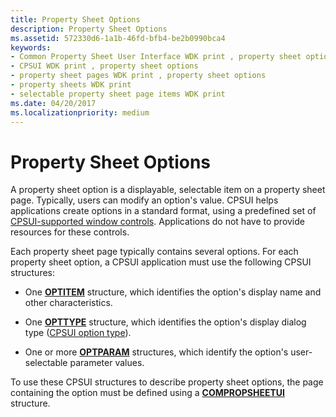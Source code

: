 ```yaml
---
title: Property Sheet Options
description: Property Sheet Options
ms.assetid: 572330d6-1a1b-46fd-bfb4-be2b0990bca4
keywords:
- Common Property Sheet User Interface WDK print , property sheet options
- CPSUI WDK print , property sheet options
- property sheet pages WDK print , property sheet options
- property sheets WDK print
- selectable property sheet page items WDK print
ms.date: 04/20/2017
ms.localizationpriority: medium
---
```


# Property Sheet Options





A property sheet option is a displayable, selectable item on a property sheet page. Typically, users can modify an option's value. CPSUI helps applications create options in a standard format, using a predefined set of [CPSUI-supported window controls](cpsui-supported-window-controls.md). Applications do not have to provide resources for these controls.

Each property sheet page typically contains several options. For each property sheet option, a CPSUI application must use the following CPSUI structures:

-   One [**OPTITEM**](https://docs.microsoft.com/windows-hardware/drivers/ddi/compstui/ns-compstui-_optitem) structure, which identifies the option's display name and other characteristics.

-   One [**OPTTYPE**](https://docs.microsoft.com/windows-hardware/drivers/ddi/compstui/ns-compstui-_opttype) structure, which identifies the option's display dialog type ([CPSUI option type](https://docs.microsoft.com/windows-hardware/drivers/print/cpsui-option-types)).

-   One or more [**OPTPARAM**](https://docs.microsoft.com/windows-hardware/drivers/ddi/compstui/ns-compstui-_optparam) structures, which identify the option's user-selectable parameter values.

To use these CPSUI structures to describe property sheet options, the page containing the option must be defined using a [**COMPROPSHEETUI**](https://docs.microsoft.com/windows-hardware/drivers/ddi/compstui/ns-compstui-_compropsheetui) structure.

 

 




